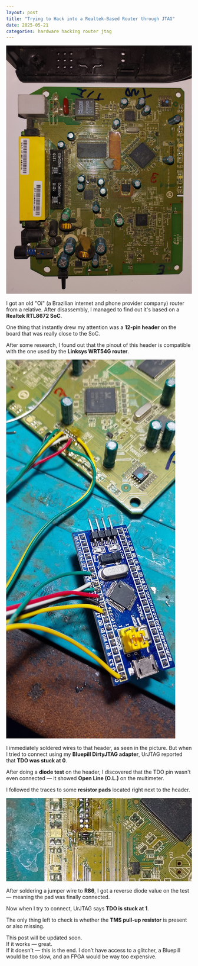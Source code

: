 ```yaml
---
layout: post
title: "Trying to Hack into a Realtek-Based Router through JTAG"
date: 2025-05-21
categories: hardware hacking router jtag
---
```


![Router motherboard](/post-img/OiRTLRouter.jpg "A picture of the router board")

I got an old "Oi" (a Brazilian internet and phone provider company) router from a relative. After disassembly, I managed to find out it's based on a **Realtek RTL8672 SoC**.

One thing that instantly drew my attention was a **12-pin header** on the board that was really close to the SoC.

After some research, I found out that the pinout of this header is compatible with the one used by the **Linksys WRT54G router**.

![Router motherboard with JTAG modchip](/post-img/OiRTLRouter-JTAG.jpg "Router motherboard with JTAG modchip")

I immediately soldered wires to that header, as seen in the picture. But when I tried to connect using my **Bluepill DirtyJTAG adapter**, UrJTAG reported that **TDO was stuck at 0**.

After doing a **diode test** on the header, I discovered that the TDO pin wasn't even connected — it showed **Open Line (O.L.)** on the multimeter.

I followed the traces to some **resistor pads** located right next to the header.

![Resistor pads (to be added)](/post-img/OiRTLRouter-JTAG-RPads.jpg "Resistor pads (to be added)")

After soldering a jumper wire to **R86**, I got a reverse diode value on the test — meaning the pad was finally connected.

Now when I try to connect, UrJTAG says **TDO is stuck at 1**.

The only thing left to check is whether the **TMS pull-up resistor** is present or also missing.

This post will be updated soon.  
If it works — great.  
If it doesn't — this is the end. I don’t have access to a glitcher, a Bluepill would be too slow, and an FPGA would be way too expensive.
